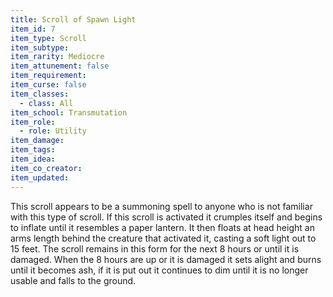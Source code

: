 ```yaml
---
title: Scroll of Spawn Light
item_id: 7
item_type: Scroll
item_subtype:
item_rarity: Mediocre
item_attunement: false
item_requirement:
item_curse: false
item_classes:
  - class: All
item_school: Transmutation
item_role:
  - role: Utility
item_damage:
item_tags:
item_idea:
item_co_creator:
item_updated:
---
```


This scroll appears to be a summoning spell to anyone who is not familiar with this type of scroll. If this scroll is activated it crumples itself and begins to inflate until it resembles a paper lantern. It then floats at head height an arms length behind the creature that activated it, casting a soft light out to 15 feet.
The scroll remains in this form for the next 8 hours or until it is damaged. When the 8 hours are up or it is damaged it sets alight and burns until it becomes ash, if it is put out it continues to dim until it is no longer usable and falls to the ground.
